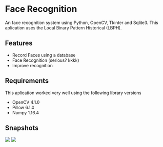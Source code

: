 # Face Recognition
An face recognition system using Python, OpenCV, Tkinter and Sqlite3. This aplication uses the Local Binary Pattern Historical (LBPH).

## Features
  - Record Faces using a database 
  - Face Recognition (serious? kkkk)
  - Improve recognition 

## Requirements
 This aplication worked very well using the following library versions 
   - OpenCV 4.1.0
   - Pillow 6.1.0
   - Numpy 1.16.4
   
## Snapshots

   <img src = "https://user-images.githubusercontent.com/17733053/62261999-929e9c00-b3ed-11e9-8f2e-442dcf7b7428.png">

   <img src = "https://user-images.githubusercontent.com/17733053/62261754-b7464400-b3ec-11e9-8237-15d24c57d16e.png">
